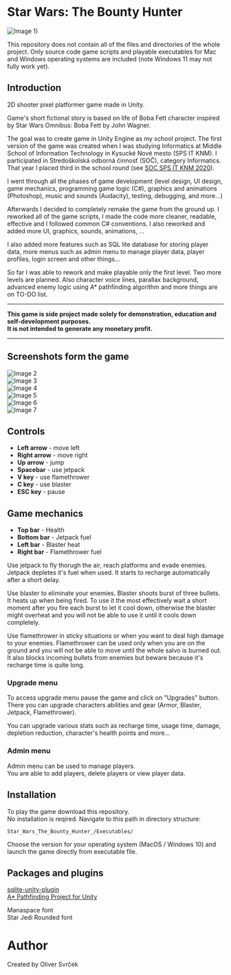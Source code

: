 
# Star Wars: The Bounty Hunter

![Image 1)](https://raw.githubusercontent.com/oliver-svrcek/Star_Wars_The_Bounty_Hunter_/main/Screenshots_and_videos/Screenshot_1.png)

This repository does not contain all of the files and directories 
of the whole project.
Only source code game scripts and playable executables for Mac and Windows
operating systems are included (note Windows 11 may not fully work yet).

## Introduction

2D shooter pixel platformer game made in Unity.

Game's short fictional story is based on life of Boba Fett character inspired by Star Wars Omnibus: Boba Fett by John Wagner.

The goal was to create game in Unity Engine as my school project.
The first version of the game was created when I was studying Informatics at Middle School of Information Technology in Kysucké Nové mesto (SPS IT KNM).
I participated in Stredoškolská odborná činnosť (SOČ), category Informatics.
That year I placed third in the school round (see [SOC SPS IT KNM 2020](http://www.spsknm.sk/ssknm/sk/node/923)).

I went through all the phases of game development 
(level design, UI design, game mechanics, programming game logic (C#), 
graphics and animations (Photoshop), music and sounds (Audacity), 
testing, debugging, and more...)

Afterwards I decided to completely remake the game from the ground up.
I reworked all of the game scripts, I made the code more cleaner, readable, effective 
and I followed common C# conventions. I also reworked and added more 
UI, graphics, sounds, animations, ...

I also added more features such as SQL lite database for storing player data, 
more menus such as admin menu to manage player data, player profiles, login screen 
and other things...

So far I was able to rework and make playable only the first level.
Two more levels are planned. Also character voice lines, parallax background, 
advanced enemy logic using A* pathfinding algorithm and more things are on TO-DO list.

---

**This game is side project made solely for demonstration, education and self-development purposes. \
It is not intended to generate any monetary profit.**

---

## Screenshots form the game

![Image 2](https://raw.githubusercontent.com/oliver-svrcek/Star_Wars_The_Bounty_Hunter_/main/Screenshots_and_videos/Screenshot_2.png)\
![Image 3](https://raw.githubusercontent.com/oliver-svrcek/Star_Wars_The_Bounty_Hunter_/main/Screenshots_and_videos/Screenshot_3.png)\
![Image 4](https://raw.githubusercontent.com/oliver-svrcek/Star_Wars_The_Bounty_Hunter_/main/Screenshots_and_videos/Screenshot_4.png)\
![Image 5](https://raw.githubusercontent.com/oliver-svrcek/Star_Wars_The_Bounty_Hunter_/main/Screenshots_and_videos/Screenshot_5.png)\
![Image 6](https://raw.githubusercontent.com/oliver-svrcek/Star_Wars_The_Bounty_Hunter_/main/Screenshots_and_videos/Screenshot_6.png)\
![Image 7](https://raw.githubusercontent.com/oliver-svrcek/Star_Wars_The_Bounty_Hunter_/main/Screenshots_and_videos/Screenshot_7.png)

## Controls

- **Left arrow** - move left
- **Right arrow** - move right
- **Up arrow** - jump
- **Spacebar** - use jetpack
- **V key** - use flamethrower
- **C key** - use blaster
- **ESC key** - pause

## Game mechanics

- **Top bar** - Health
- **Bottom bar** - Jetpack fuel
- **Left bar** - Blaster heat
- **Right bar** - Flamethrower fuel

Use jetpack to fly thorugh the air, reach platforms and evade enemies.
Jetpack depletes it's fuel when used. It starts to recharge automatically after a short delay.

Use blaster to eliminate your enemies.
Blaster shoots burst of three bullets. It heats up when being fired. 
To use it the most effectively wait a short moment after you fire each burst to let it cool down, 
otherwise the blaster might overheat and you will not be able to use it until it cools down completely.

Use flamethrower in sticky situations or when you want to deal high damage to your enemies.
Flamethrower can be used only when you are on the ground and you will not be able to move until the whole salvo is burned out.
It also blocks incoming bullets from enemies but beware because it's recharge time is quite long.

### Upgrade menu

To access upgrade menu pause the game and click on "Upgrades" button.\
There you can upgrade characters abilities and gear (Armor, Blaster, Jetpack, Flamethrower).

You can upgrade various stats such as recharge time, usage time, damage, depletion reduction, character's health points and more... 

### Admin menu

Admin menu can be used to manage players.\
You are able to add players, delete players or view player data.

## Installation

To play the game download this repository.\
No installation is reqired. Navigate to this path in directory structure:
```
Star_Wars_The_Bounty_Hunter_/Executables/
```
Choose the version for your operating system (MacOS / Windows 10) and launch the game directly from executable file.

## Packages and plugins

[sqlite-unity-plugin](https://github.com/rizasif/sqlite-unity-plugin)\
[A* Pathfinding Project for Unity](https://arongranberg.com/astar/)

Manaspace font\
Star Jedi Rounded font

# Author
Created by  Oliver Svrček
